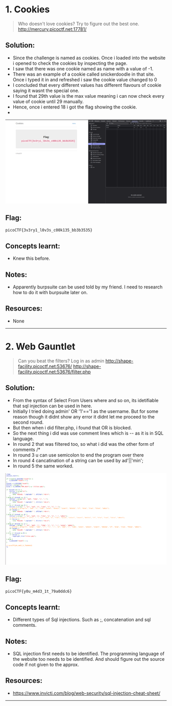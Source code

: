 # 1. Cookies
> Who doesn't love cookies? Try to figure out the best one. http://mercury.picoctf.net:17781/

## Solution:

- Since the challenge is named as cookies. Once i loaded into the website i opened to check the cookies by inspecting the page. 
- I saw that there was one cookie named as name with a value of -1.
- There was an example of a cookie called snickerdoodle in that site. Once i typed it in and refreshed i saw the cookie value changed to 0
- I concluded that every different values has different flavours of cookie saying it wasnt the special one.
- I found that 29th value is the max value meaning i can now check every value of cookie until 29 manually.
- Hence, once i entered 18 i got the flag showing the cookie.
- 


![alt text](<Screenshot from 2025-10-24 17-04-51.png>)

## Flag:
```
picoCTF{3v3ry1_l0v3s_c00k135_bb3b3535}
```

## Concepts learnt:

- Knew this before.

## Notes:

- Apparently burpsuite can be used told by my friend. I need to research how to do it with burpsuite later on.

## Resources:

- None


***
# 2. Web Gauntlet
> Can you beat the filters?
Log in as admin http://shape-facility.picoctf.net:53676/ http://shape-facility.picoctf.net:53676/filter.php

## Solution:

- From the syntax of Select From Users where and so on, its idetifiable that sql injection can be used in here.
- Initially I tried doing admin' OR '1'=='1 as the username. But for some reason though it didnt show any error it didnt let me proceed to the second round.
- But then when i did filter.php, i found that OR is blocked.
- So the next thing i did was use comment lines which is -- as it is in SQL language.
- In round 2 that was filtered too, so what i did was the other form of comments /*
- In round 3 u can use semicolon to end the program over there
- In round 4 cancatination of a string can be used by ad'||'min';
- In round 5 the same worked.

![alt text](<Screenshot from 2025-10-24 19-33-46.png>)

## Flag:
```
picoCTF{y0u_m4d3_1t_79a0ddc6}

```

## Concepts learnt:

- Different types of Sql injections. Such as ;, concatenation and sql comments.

## Notes:

- SQL injection first needs to be identified. The programming language of the website too needs to be identified. And should figure out the source code if not given to the approx.

## Resources:

- https://www.invicti.com/blog/web-security/sql-injection-cheat-sheet/



***


